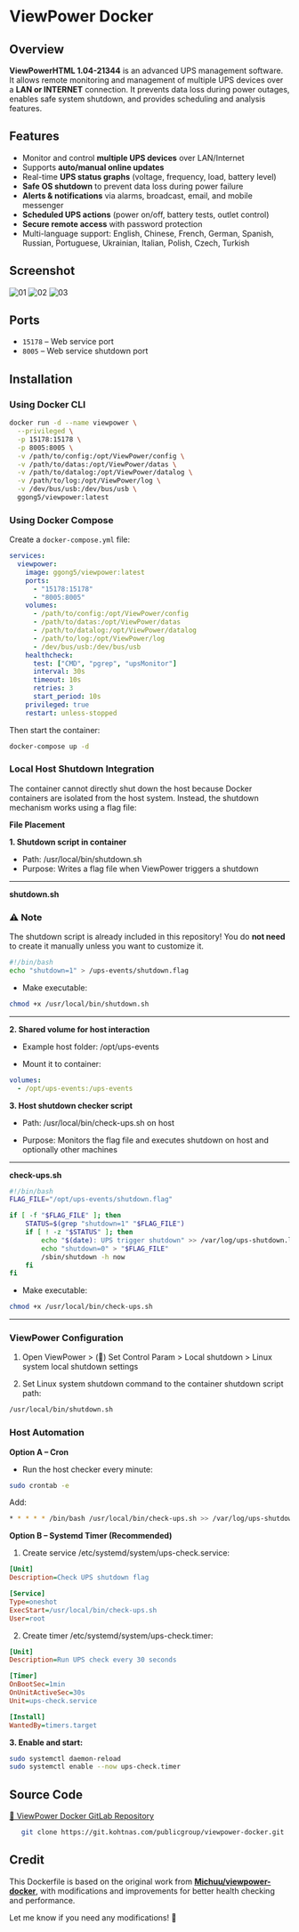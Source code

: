 # ViewPower Docker

## Overview
**ViewPowerHTML 1.04-21344** is an advanced UPS management software. It allows remote monitoring and management of multiple UPS devices over a **LAN or INTERNET** connection. It prevents data loss during power outages, enables safe system shutdown, and provides scheduling and analysis features.

## Features
- Monitor and control **multiple UPS devices** over LAN/Internet
- Supports **auto/manual online updates**
- Real-time **UPS status graphs** (voltage, frequency, load, battery level)
- **Safe OS shutdown** to prevent data loss during power failure
- **Alerts & notifications** via alarms, broadcast, email, and mobile messenger
- **Scheduled UPS actions** (power on/off, battery tests, outlet control)
- **Secure remote access** with password protection
- Multi-language support: English, Chinese, French, German, Spanish, Russian, Portuguese, Ukrainian, Italian, Polish, Czech, Turkish

## Screenshot

![01](https://git.kohtnas.com/publicgroup/viewpower-docker/-/raw/main/images/ViewPower-01.png?ref_type=heads)
![02](https://git.kohtnas.com/publicgroup/viewpower-docker/-/raw/main/images/ViewPower-02.png?ref_type=heads)
![03](https://git.kohtnas.com/publicgroup/viewpower-docker/-/raw/main/images/ViewPower-03.png?ref_type=heads)

## Ports
- `15178` – Web service port
- `8005` – Web service shutdown port

## Installation
### Using Docker CLI
```bash
docker run -d --name viewpower \
  --privileged \
  -p 15178:15178 \
  -p 8005:8005 \
  -v /path/to/config:/opt/ViewPower/config \
  -v /path/to/datas:/opt/ViewPower/datas \
  -v /path/to/datalog:/opt/ViewPower/datalog \
  -v /path/to/log:/opt/ViewPower/log \
  -v /dev/bus/usb:/dev/bus/usb \
  ggong5/viewpower:latest
```

### Using Docker Compose
Create a `docker-compose.yml` file:
```yaml
services:
  viewpower:
    image: ggong5/viewpower:latest
    ports:
      - "15178:15178"
      - "8005:8005"
    volumes:
      - /path/to/config:/opt/ViewPower/config
      - /path/to/datas:/opt/ViewPower/datas
      - /path/to/datalog:/opt/ViewPower/datalog
      - /path/to/log:/opt/ViewPower/log
      - /dev/bus/usb:/dev/bus/usb
    healthcheck:
      test: ["CMD", "pgrep", "upsMonitor"]
      interval: 30s
      timeout: 10s
      retries: 3
      start_period: 10s
    privileged: true
    restart: unless-stopped
```

Then start the container:
```bash
docker-compose up -d
```


### **Local Host Shutdown Integration**
The container cannot directly shut down the host because Docker containers are isolated from the host system. Instead, the shutdown mechanism works using a flag file:

**File Placement**

**1. Shutdown script in container**
- Path: /usr/local/bin/shutdown.sh
- Purpose: Writes a flag file when ViewPower triggers a shutdown

---
**shutdown.sh**
### ⚠️ Note
The shutdown script is already included in this repository! You do **not need** to create it manually unless you want to customize it.

```bash
#!/bin/bash
echo "shutdown=1" > /ups-events/shutdown.flag
```
- Make executable:
```bash
chmod +x /usr/local/bin/shutdown.sh
```
---
**2. Shared volume for host interaction**
- Example host folder: /opt/ups-events

- Mount it to container:

```yaml
volumes:
  - /opt/ups-events:/ups-events
```

**3. Host shutdown checker script**
- Path: /usr/local/bin/check-ups.sh on host

- Purpose: Monitors the flag file and executes shutdown on host and optionally other machines
---
**check-ups.sh**
```bash
#!/bin/bash
FLAG_FILE="/opt/ups-events/shutdown.flag"

if [ -f "$FLAG_FILE" ]; then
    STATUS=$(grep "shutdown=1" "$FLAG_FILE")
    if [ ! -z "$STATUS" ]; then
        echo "$(date): UPS trigger shutdown" >> /var/log/ups-shutdown.log
        echo "shutdown=0" > "$FLAG_FILE"
        /sbin/shutdown -h now
    fi
fi
```

- Make executable:
```bash
chmod +x /usr/local/bin/check-ups.sh
```
---
### **ViewPower Configuration**
1. Open ViewPower > (🔧) Set Control Param > Local shutdown > Linux system local shutdown settings

2. Set Linux system shutdown command to the container shutdown script path:

```bash
/usr/local/bin/shutdown.sh
```

### **Host Automation**
**Option A – Cron**

- Run the host checker every minute:
```bash
sudo crontab -e
```
Add:
```bash
* * * * * /bin/bash /usr/local/bin/check-ups.sh >> /var/log/ups-shutdown.log 2>&1
```

**Option B – Systemd Timer (Recommended)**
1. Create service /etc/systemd/system/ups-check.service:
```ini
[Unit]
Description=Check UPS shutdown flag

[Service]
Type=oneshot
ExecStart=/usr/local/bin/check-ups.sh
User=root
```

2. Create timer /etc/systemd/system/ups-check.timer:
```ini
[Unit]
Description=Run UPS check every 30 seconds

[Timer]
OnBootSec=1min
OnUnitActiveSec=30s
Unit=ups-check.service

[Install]
WantedBy=timers.target
```

**3. Enable and start:**
```bash
sudo systemctl daemon-reload
sudo systemctl enable --now ups-check.timer
```

## Source Code
[📂 ViewPower Docker GitLab Repository](https://git.kohtnas.com/publicgroup/viewpower-docker)
```bash
   git clone https://git.kohtnas.com/publicgroup/viewpower-docker.git
```
## Credit
This Dockerfile is based on the original work from **[Michuu/viewpower-docker](https://github.com/Michuu/viewpower-docker)**, with modifications and improvements for better health checking and performance.

Let me know if you need any modifications! 🚀

